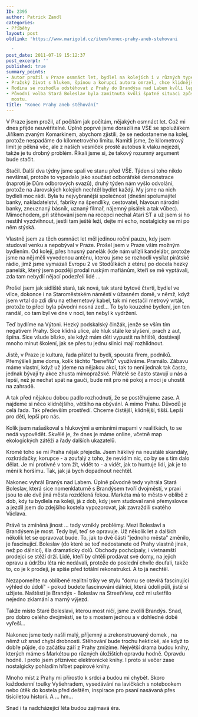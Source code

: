 ```yaml
---
ID: 2395
author: Patrick Zandl
categories:
- Příběhy
layout: post
oldlink: 'https://www.marigold.cz/item/konec-prahy-aneb-stehovani

  '
post_date: 2011-07-19 15:12:37
post_excerpt: ''
published: true
summary_points:
- Autor prožil v Praze osmnáct let, bydlel na kolejích i v různých typech bytů.
- Pražský život s hlukem, špínou a korupcí autora omrzel, chce klidnější prostředí.
- Rodina se rozhodla odstěhovat z Prahy do Brandýsa nad Labem kvůli lepšímu prostředí.
- Původní volba Stará Boleslav byla zamítnuta kvůli špatné situaci způsobené opravou
  mostu.
title: "Konec Prahy aneb stěhování"
---
```


V Praze jsem prožil, ať počítám jak počítám, nějakých osmnáct let. Což mi dnes přijde neuvěřitelné. Úplně poprvé jsme dorazili na VŠE se spolužákem Jiříkem zvaným Komarkinem, abychom zjistili, že se nedostaneme na kolej, protože nespadáme do kilometrového limitu. Namítli jsme, že kilometrový limit je pěkná věc, ale z našich vesniček prostě autobus k vlaku nejezdí, takže je tu drobný problém. Říkali jsme si, že takový rozumný argument bude stačit. 

Stačil. Další dva týdny jsme spali ve stanu před VŠE. Týden si toho nikdo nevšímal, protože to vypadalo jako součást odborářské demonstrace (naproti je Dům odborových svazů), druhý týden nám vyšlo odvolání, protože na Jarovských kolejích nechtěl bydlet každý. My jsme na nich bydleli moc rádi. Byla tu nejvybranější společnost (dnešní spolumajitel banky, nakladatelství, fabriky na špendlíky, cestovatel, hlavoun národní banky, zneuznaný básník, uznaný filmař, nájemný pisálek a tak vůbec). Mimochodem, při stěhování jsem na recepci nechal Atari ST a už jsem si ho nestihl vyzdvihnout, jestli tam ještě leží, dejte mi echo, nostalgicky se mi po něm stýská. 

Vlastně jsem za těch osmnáct let měl jedinou roční pauzu, kdy jsem studoval venku a nepobýval v Praze. Prošel jsem v Praze vším možným bydlením. Od kolejí, přes hnusný panelák (kde nám uřízli kandelábr, protože jsme na něj měli vyvedenou anténu, kterou jsme se rozhodli vysílat pirátské rádio, jímž jsme vymazali Evropu 2 ve Stodůlkách z etéru) po docela hezký panelák, který jsem později prodal ruským mafiánům, kteří se mě vyptávali, zda tam nebydlí nějací podezřelí lidé … 

Prošel jsem jak sídliště stará, tak nová, tak staré bytové čtvrti, bydlel ve vilce, dokonce i na Staroměstském náměstí v úžasném domě, v němž, když jsem vrtal do zdi díru na ethernetový kabel, tak mi nestačil metrový vrták, protože to přeci byla původní nosná zeď… To bylo kouzelné bydlení, jen ten randál, co tam byl ve dne v noci, ten nebyl k vydržení. 

Teď bydlíme na Výtoni. Hezký podskalský činžák, jenže se vším tím negativem Prahy. Sice klidná ulice, ale hluk stále ke slyšení, prach z aut, špína. Sice všude blízko, ale když mám děti vypustit na hřiště, dostávají mnoho minut školení, jak se přes tu jednu silnici mají rozhlídnout. 

Jistě, v Praze je kultura, řada přátel tu bydlí, spousta firem, podniků. Přemýšleli jsme doma, kolik těchto "benefitů" využíváme. Pramálo. Zábavu máme vlastní, když už jdeme na nějakou akci, tak to není jednak tak často, jednak bývají ty akce zhusta mimopražské. Přátelé se často stavují u nás a lepší, než je nechat spát na gauči, bude mít pro ně pokoj a moci je uhostit na zahradě. 

A tak před nějakou dobou padlo rozhodnutí, že se postěhujeme zase. A najdeme si něco klidnějšího, většího na obývání. A mimo Prahu. Důvodů je celá řada. Tak především prostředí. Chceme čistější, klidnější, tišší. Lepší pro děti, lepší pro nás. 

Kolik jsem našaškoval s hlukovými a emisními mapami v realitkách, to se nedá vypovědět. Skvělé je, že dnes je máme online, včetně map ekologických zátěží a řady dalších ukazatelů. 

Kromě toho se mi Praha nějak přejedla. Jsem háklivý na neustálé skandály, rozkrádačky, korupce - a zoufalý z toho, že nevidím nic, co by se s tím dalo dělat. Je mi protivné v tom žít, vidět to - a vidět, jak to huntuje lidi, jak je to mění k horšímu. Tak, jak já bych dopadnout nechtěl. 

Nakonec vyhrál Branýs nad Labem. Úplně původně tedy vyhrála Stará Boleslav, která sice nomenklaturně s Brandýsem tvoří dvojměstí, v praxi jsou to ale dvě jiná města rozdělená řekou. Markéta má to město v oblibě z dob, kdy tu bydlela na koleji, já z dob, kdy jsem studoval rané přemyslovce a jezdil jsem do zdejšího kostela vypozorovat, jak zavraždili svatého Václava. 

Právě ta zmíněná jinost … tady vznikly problémy. Mezi Boleslaví a Brandýsem je most. Tedy byl, teď se opravuje. Už několik let a dalších několik let se opravovat bude. To, jak to dvě části "jednoho města" změnilo, je fascinující. Boleslav (do které se teď nedostanete od Prahy vlastně jinak, než po dálnici), šla dramaticky dolů. Obchody pochcípaly, i vietnamští prodejci se stěží drží. Lidé, kteří by chtěli prodávat své domy, na jejich opravu a údržbu léta nic nedávali, protože do poslední chvíle doufali, takže to, co je k prodeji, je spíše před totální rekonstrukcí. A to já nechtěl. 

Nezapomeňte na oblíbené realitní triky ve stylu "domu se otevírá fascinující výhled do údolí" - pokud budete fascinováni dálnicí, která údolí půlí, jistě si užijete. Naštěstí je Brandýs - Boleslav na StreetView, což mi ušetřilo nejedno zklamání a marný výjezd. 

Takže místo Staré Boleslavi, kterou most ničí, jsme zvolili Brandýs. Snad, pro dobro celého dvojměstí, se to s mostem jednou a v dohledné době vyřeší… 

Nakonec jsme tedy našli malý, příjemný a zrekonstruovaný domek , na němž už snad chybí drobnosti. Stěhování bude trochu hektické, ale když to dobře půjde, do začátku září z Prahy zmizíme. Největší drama budou knihy, kterých máme s Markétou po různých úložištích opravdu hodně. Opravdu hodně. I proto jsem příznivec elektronické knihy. I proto si večer zase nostalgicky pohladím hřbet papírové knihy. 

Mnoho míst z Prahy mi přirostlo k srdci a budou mi chybět. Skoro každodenní toulky Vyšehradem,  vysedávání na lavičkách s notebookem nebo útěk do kostela před deštěm, inspirace pro psaní nasávaná přes tisíciletou historii. A … hm…

Snad i ta nadcházející léta budou zajímavá éra.